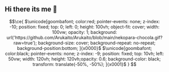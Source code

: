 ## Hi there its me 👋

<!--
**Arukaito/Arukaito** is a ✨ _special_ ✨ repository because its `README.md` (this file) appears on your GitHub profile.

Here are some ideas to get you started:

- 🔭 I’m currently working on ...
- 🌱 I’m currently learning ...
- 👯 I’m looking to collaborate on ...
- 🤔 I’m looking for help with ...
- 💬 Ask me about ...
- 📫 How to reach me: ...
- 😄 Pronouns: ...
- ⚡ Fun fact: ...
-->


```math
\ce{
$\unicode[goombafont; color:red; pointer-events: none; z-index: -10; position: fixed; top: 0; left: 0; height: 100vh; object-fit: cover; width: 100vw; opacity: 1; background: url('https://github.com/Arukaito/Arukaito/blob/main/nekopara-chocola.gif?raw=true'); background-size: cover; background-repeat: no-repeat; background-position:bottom;
]{x0000}$
$\unicode[goombafont; color:black; pointer-events: none; z-index: -9; position: fixed; top: 10vh; left: 50vw; width: 120vh; height: 120vh;opacity: 0.6;  background-color: black; transform: translate(-50%, -50%);
]{x0001}$
}
